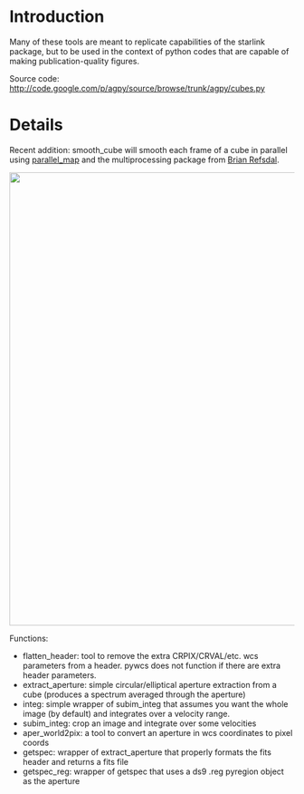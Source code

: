 # Introduction #

Many of these tools are meant to replicate capabilities of the starlink package, but to be used in the context of python codes that are capable of making publication-quality figures.

Source code: http://code.google.com/p/agpy/source/browse/trunk/agpy/cubes.py

# Details #

Recent addition: smooth\_cube will smooth each frame of a cube in parallel using [parallel\_map](http://www.astropython.org/snippet/2010/3/Parallel-map-using-multiprocessing) and the multiprocessing package from [Brian Refsdal](http://code.google.com/u/Brian.Refsdal/).

<img src='https://agpy.googlecode.com/svn/trunk/tests/executiontime_vs_size_cubesmooth.png' width='800'>

Functions:<br>
<ul><li>flatten_header: tool to remove the extra CRPIX/CRVAL/etc. wcs parameters from a header.  pywcs does not function if there are extra header parameters.<br>
</li><li>extract_aperture: simple circular/elliptical aperture extraction from a cube (produces a spectrum averaged through the aperture)<br>
</li><li>integ: simple wrapper of subim_integ that assumes you want the whole image (by default) and integrates over a velocity range.<br>
</li><li>subim_integ: crop an image and integrate over some velocities<br>
</li><li>aper_world2pix: a tool to convert an aperture in wcs coordinates to pixel coords<br>
</li><li>getspec: wrapper of extract_aperture that properly formats the fits header and returns a fits file<br>
</li><li>getspec_reg: wrapper of getspec that uses a ds9 .reg pyregion object as the aperture